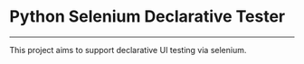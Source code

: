 # Python Selenium Declarative Tester
___ 
This project aims to support declarative UI testing via selenium.